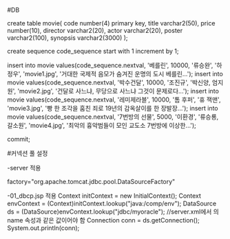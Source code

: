 #DB

create table movie(
    code number(4) primary key,
    title varchar2(50),
    price number(10),
    director varchar2(20),
    actor varchar2(20),
    poster varchar2(100),
    synopsis varchar2(3000)
);

create sequence code_sequence start with 1 increment by 1;

insert into movie values(code_sequence.nextval, '베를린', 10000, '류승완', '하정우', 'movie1.jpg', '거대한 국제적 음모가 숨겨진 운명의 도시 베를린...');
insert into movie values(code_sequence.nextval, '박수건달', 10000, '조진규', '박신양, 엄지원', 'movie2.jpg', '건달로 사느냐, 무당으로 사느냐 그것이 문제로다...');
insert into movie values(code_sequence.nextval, '레미제라블', 10000, '톰 후퍼', '휴 잭맨', 'movie3.jpg', '빵 한 조각을 훔친 죄로 19년의 감옥살이를 한 장발장...');
insert into movie values(code_sequence.nextval, '7번방의 선물', 5000, '이환경', '류승룡, 갈소원', 'movie4.jpg', '최악의 흉악범들이 모인 교도소 7번방에 이상한...');

commit;


#커넥션 풀 설정

-server 적용
<Resource name="jdbc/myoracle" auth="Container"
              type="javax.sql.DataSource" driverClassName="oracle.jdbc.OracleDriver"
              url="jdbc:oracle:thin:@127.0.0.1:1521:xe"
              username="scott" password="tiger" maxTotal="20" maxIdle="10"
              maxWaitMillis="-1"/>

factory="org.apache.tomcat.jdbc.pool.DataSourceFactory"
              
-01_dbcp.jsp 적용
	Context initContext = new InitialContext();
	Context envContext  = (Context)initContext.lookup("java:/comp/env");
	DataSource ds = (DataSource)envContext.lookup("jdbc/myoracle");		//server.xml에서 <resource>의 name 속성과 같은 값이어야 함
	Connection conn = ds.getConnection();
	System.out.println(conn);
	